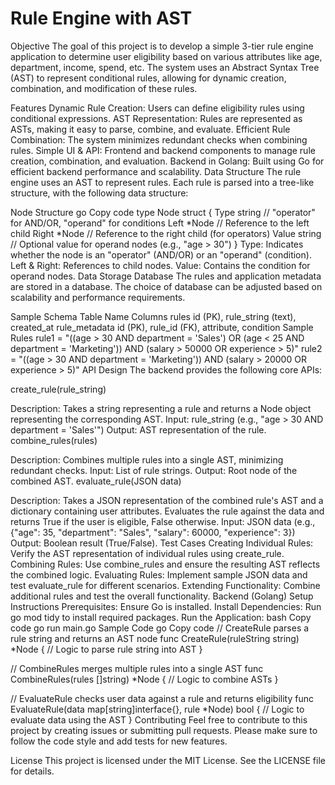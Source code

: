 
# Rule Engine with AST
Objective
The goal of this project is to develop a simple 3-tier rule engine application to determine user eligibility based on various attributes like age, department, income, spend, etc. The system uses an Abstract Syntax Tree (AST) to represent conditional rules, allowing for dynamic creation, combination, and modification of these rules.

Features
Dynamic Rule Creation: Users can define eligibility rules using conditional expressions.
AST Representation: Rules are represented as ASTs, making it easy to parse, combine, and evaluate.
Efficient Rule Combination: The system minimizes redundant checks when combining rules.
Simple UI & API: Frontend and backend components to manage rule creation, combination, and evaluation.
Backend in Golang: Built using Go for efficient backend performance and scalability.
Data Structure
The rule engine uses an AST to represent rules. Each rule is parsed into a tree-like structure, with the following data structure:

Node Structure
go
Copy code
type Node struct {
    Type  string  // "operator" for AND/OR, "operand" for conditions
    Left  *Node   // Reference to the left child
    Right *Node   // Reference to the right child (for operators)
    Value string  // Optional value for operand nodes (e.g., "age > 30")
}
Type: Indicates whether the node is an "operator" (AND/OR) or an "operand" (condition).
Left & Right: References to child nodes.
Value: Contains the condition for operand nodes.
Data Storage
Database
The rules and application metadata are stored in a database. The choice of database can be adjusted based on scalability and performance requirements.

Sample Schema
Table Name	Columns
rules	id (PK), rule_string (text), created_at
rule_metadata	id (PK), rule_id (FK), attribute, condition
Sample Rules
rule1 = "((age > 30 AND department = 'Sales') OR (age < 25 AND department = 'Marketing')) AND (salary > 50000 OR experience > 5)"
rule2 = "((age > 30 AND department = 'Marketing')) AND (salary > 20000 OR experience > 5)"
API Design
The backend provides the following core APIs:

create_rule(rule_string)

Description: Takes a string representing a rule and returns a Node object representing the corresponding AST.
Input: rule_string (e.g., "age > 30 AND department = 'Sales'")
Output: AST representation of the rule.
combine_rules(rules)

Description: Combines multiple rules into a single AST, minimizing redundant checks.
Input: List of rule strings.
Output: Root node of the combined AST.
evaluate_rule(JSON data)

Description: Takes a JSON representation of the combined rule's AST and a dictionary containing user attributes. Evaluates the rule against the data and returns True if the user is eligible, False otherwise.
Input: JSON data (e.g., {"age": 35, "department": "Sales", "salary": 60000, "experience": 3})
Output: Boolean result (True/False).
Test Cases
Creating Individual Rules: Verify the AST representation of individual rules using create_rule.
Combining Rules: Use combine_rules and ensure the resulting AST reflects the combined logic.
Evaluating Rules: Implement sample JSON data and test evaluate_rule for different scenarios.
Extending Functionality: Combine additional rules and test the overall functionality.
Backend (Golang)
Setup Instructions
Prerequisites: Ensure Go is installed.
Install Dependencies: Run go mod tidy to install required packages.
Run the Application:
bash
Copy code
go run main.go
Sample Code
go
Copy code
// CreateRule parses a rule string and returns an AST node
func CreateRule(ruleString string) *Node {
    // Logic to parse rule string into AST
}

// CombineRules merges multiple rules into a single AST
func CombineRules(rules []string) *Node {
    // Logic to combine ASTs
}

// EvaluateRule checks user data against a rule and returns eligibility
func EvaluateRule(data map[string]interface{}, rule *Node) bool {
    // Logic to evaluate data using the AST
}
Contributing
Feel free to contribute to this project by creating issues or submitting pull requests. Please make sure to follow the code style and add tests for new features.

License
This project is licensed under the MIT License. See the LICENSE file for details.
